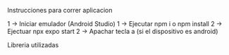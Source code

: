 Instrucciones para correr aplicacion

1 -> Iniciar emulador (Android Studio)
1 -> Ejecutar npm i o npm install
2 -> Ejectuar npx expo start
2 -> Apachar tecla a (si el dispositivo es android)



Libreria utilizadas

